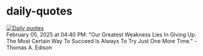 # daily-quotes
[![Daily quotes](https://github.com/ceepu8/daily-quotes/actions/workflows/daily-quote.yml/badge.svg)](https://github.com/ceepu8/daily-quotes/actions/workflows/daily-quote.yml)<br/>
February 05, 2025 at 04:40 PM: "Our Greatest Weakness Lies In Giving Up. The Most Certain Way To Succeed Is Always To Try Just One More Time." - Thomas A. Edison

